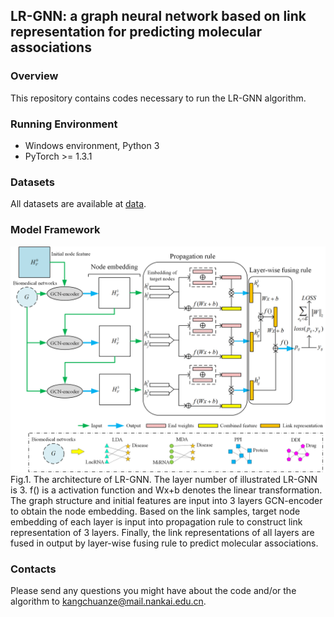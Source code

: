 ﻿## LR-GNN: a graph neural network based on link representation for predicting molecular associations

### Overview
This repository contains codes necessary to run the LR-GNN algorithm. 

### Running Environment
* Windows environment, Python 3
* PyTorch >= 1.3.1

### Datasets
All datasets are available at [data](http://bioinfo.nankai.edu.cn/kangcz.html).

### Model Framework
![Model framework of LR-GNN](Workflow.png)
Fig.1. The architecture of LR-GNN. 
The layer number of illustrated LR-GNN is 3. f() is a activation function and Wx+b denotes the linear transformation. 
The graph structure and initial features are input into 3 layers GCN-encoder to obtain the node embedding. 
Based on the link samples, target node embedding of each layer is input into propagation rule to construct link representation of 3 layers.
Finally, the link representations of all layers are fused in output by layer-wise fusing rule to predict molecular associations.

### Contacts
Please send any questions you might have about the code and/or the algorithm to [kangchuanze@mail.nankai.edu.cn](kangchuanze@mail.nankai.edu.cn).

